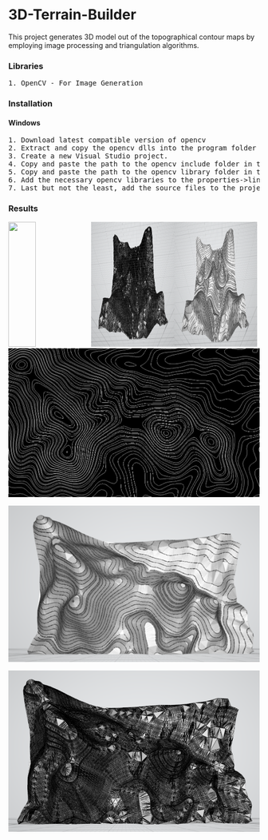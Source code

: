 # 3D-Terrain-Builder

This project generates 3D model out of the topographical contour maps by employing image processing 
and triangulation algorithms.

### Libraries
<pre>
1. OpenCV - For Image Generation
</pre>

### Installation

#### Windows

<pre>
1. Download latest compatible version of opencv
2. Extract and copy the opencv dlls into the program folder or in the windows/system32 directory.
3. Create a new Visual Studio project.
4. Copy and paste the path to the opencv include folder in the project properties->vc++ directories->Include.
5. Copy and paste the path to the opencv library folder in the project properties->vc++ directories->Libraries.
6. Add the necessary opencv libraries to the properties->linker->Input
7. Last but not the least, add the source files to the project...And the project is ready to run!
</pre>

### Results
<img src="https://github.com/purvakulkarni15/3D-Terrain-Builder/blob/master/ContourMap3D_1.bmp" width="33%" height="250"><img src="https://github.com/purvakulkarni15/3D-Terrain-Builder/blob/master/ContourMap3D_1_Mesh.PNG" width="33%" height="250"><img src="https://github.com/purvakulkarni15/3D-Terrain-Builder/blob/master/ContourMap3D_1.PNG" width="33%" height="250">
![Contour Map](https://github.com/purvakulkarni15/3D-Terrain-Builder/blob/master/ContourMap3D_2.bmp)

![3D Reconstruction](https://github.com/purvakulkarni15/3D-Terrain-Builder/blob/master/ContourMap3D_2.PNG)

![3D Reconstruction - Mesh](https://github.com/purvakulkarni15/3D-Terrain-Builder/blob/master/ContourMap3D_2_Mesh.PNG)
